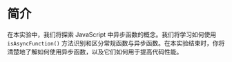 # 简介

在本实验中，我们将探索 JavaScript 中异步函数的概念。我们将学习如何使用 `isAsyncFunction()` 方法识别和区分常规函数与异步函数。在本实验结束时，你将清楚地了解如何使用异步函数，以及它们如何用于提高代码性能。
